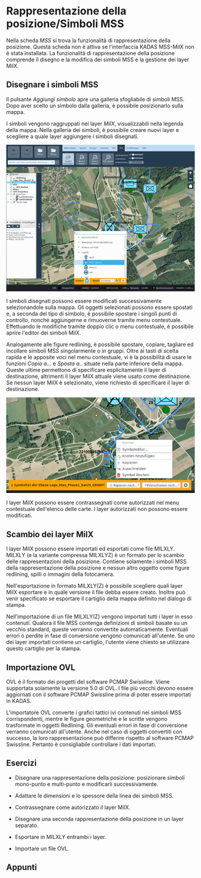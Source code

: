 # Rappresentazione della posizione/Simboli MSS

Nella scheda *MSS* si trova la funzionalità di rappresentazione della posizione. Questa scheda non è attiva se l'interfaccia KADAS MSS-MilX non è stata installata. La funzionalità di rappresentazione della posizione comprende il disegno e la modifica dei simboli MSS e la gestione dei layer MilX.

## Disegnare i simboli MSS

Il pulsante *Aggiungi simbolo* apre una galleria sfogliabile di simboli MSS. Dopo aver scelto un simbolo dalla galleria, è possibile posizionarlo sulla mappa.

I simboli vengono raggruppati nei layer *MilX*, visualizzabili nella legenda della mappa. Nella galleria dei simboli, è possibile creare nuovi layer e scegliere a quale layer aggiungere i simboli disegnati.

<img src="../media/image10.png" />

I simboli disegnati possono essere modificati successivamente selezionandole sulla mappa. Gli oggetti selezionati possono essere spostati e, a seconda del tipo di simbolo, è possi­bile spostare i singoli punti di controllo, nonché aggiungerne e rimuoverne tramite menu contestuale. Effet­tuando le modifiche tramite doppio clic o menu contestuale, è possibile aprire l'editor dei simboli MilX.

Analogamente alle figure redlining, è possibile spostare, copiare, tagliare ed incollare simboli MSS singolarmente o in gruppi. Oltre ai tasti di scelta rapida e le apposite voci nel menu contestuale, vi è la possibilità di usare le funzioni *Copia a...* e *Sposta a..* situate nella parte inferiore della mappa. Queste ultime permettono di specificare esplicitamente il layer di destinazione, altrimenti il layer MilX attuale viene usato come destinazione. Se nessun layer MilX è selezionato, viene richiesto di specificare il layer di destinazione.

<img src="../media/image11.png" />

I layer MilX possono essere contrassegnati come autorizzati nel menu contestuale dell'elenco delle carte. I layer autorizzati non possono essere modificati.

## Scambio dei layer MilX

I layer MilX possono essere importati ed esportati come file MILXLY. MILXLY (e la variante compres­sa MILXLYZ) è un formato per lo scambio delle rappresentazioni della posizione. Contiene sola­mente i simboli MSS della rappresentazione della posizione e nessun altro oggetto come figure redlining, spilli o immagini della fotocamera.

Nell'esportazione in formato MILXLY(Z) è possibile scegliere quali layer MilX esportare e in quale versione il file debba essere creato. Inoltre può venir specificato se esportare il cartiglio della mappa definito nel dialogo di stampa.

Nell'importazione di un file MILXLY(Z) vengono importati tutti i layer in esso contenuti. Qualora il file MSS contenga definizioni di simboli basate su un vecchio standard, queste verranno convertite automaticamente. Eventuali errori o perdite in fase di conversione vengono comunicati all'utente. Se uno dei layer importati contiene un cartiglio, l'utente viene chiesto se utilizzare questo cartiglio per la stampa.

## Importazione OVL

OVL è il formato dei progetti del software PCMAP Swissline. Viene supportata solamente la versione 5.0 di OVL. I file più vecchi devono essere aggiornati con il software PCMAP Swissline prima di poter essere importati in KADAS.

L'importatore OVL converte i grafici tattici ivi contenuti nei simboli MSS corrispondenti, mentre le figu­re geometriche e le scritte vengono trasformate in oggetti Redlining. Gli eventuali errori in fase di conversione verranno comunicati all'utente. Anche nel caso di oggetti convertiti con successo, la loro rappresentazione può differire rispetto al software PCMAP Swissline. Pertanto è consigliabile control­lare i dati importati.

## Esercizi

-   Disegnare una rappresentazione della posizione: posizionare simboli mono-punto e multi-punto e modificarli successivamente.

-   Adattare le dimensioni e lo spessore della linea dei simboli MSS.

-   Contrassegnare come autorizzato il layer MilX.

-   Disegnare una seconda rappresentazione della posizione in un layer separato.

-   Esportare in MILXLY entrambi i layer.

-   Importare un file OVL.

## Appunti


